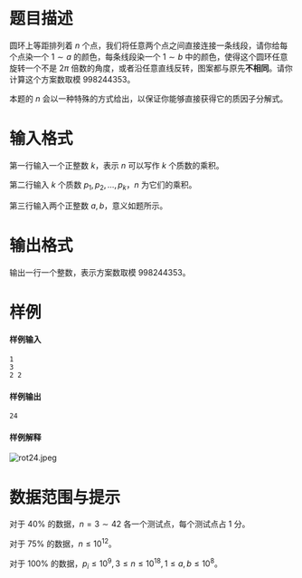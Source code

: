 
# 题目描述

圆环上等距排列着 $n$ 个点，我们将任意两个点之间直接连接一条线段，请你给每个点染一个 $1\sim a$ 的颜色，每条线段染一个 $1\sim b$ 中的颜色，使得这个圆环任意旋转一个不是 $2\pi$ 倍数的角度，或者沿任意直线反转，图案都与原先**不相同**。请你计算这个方案数取模 $998244353$。

本题的 $n$ 会以一种特殊的方式给出，以保证你能够直接获得它的质因子分解式。

# 输入格式

第一行输入一个正整数 $k$，表示 $n$ 可以写作 $k$ 个质数的乘积。

第二行输入 $k$ 个质数 $p_1, p_2, \dots, p_k$，$n$ 为它们的乘积。

第三行输入两个正整数 $a,b$，意义如题所示。

# 输出格式

输出一行一个整数，表示方案数取模 $998244353$。

# 样例

#### 样例输入

```plain
1
3
2 2
```

#### 样例输出

```plain
24
```

#### 样例解释

![rot24.jpeg](/source/loj/6739/img/aHR0cHM6Ly9sb2otaW1nLnVweXVuLm1lbmNpLm1lbXNldDAuY24vMjAyMC8xMC8wOS81ZjgwNmM2OTdlOGRmLmpwZWc=.jpeg)

# 数据范围与提示

对于 $40\%$ 的数据，$n=3\sim 42$ 各一个测试点，每个测试点占 $1$ 分。

对于 $75\%$ 的数据，$n\le 10^{12}$。

对于 $100\%$ 的数据，$p_i \le 10^9, 3\le n\le 10^{18}, 1\le a, b\le 10^8$。

